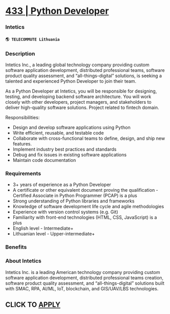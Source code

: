# [433 | Python Developer](https://www.remotewlb.com/apply/433-python-developer)  
### Intetics  
#### `🌎 TELECOMMUTE Lithuania`  

### **Description**

Intetics Inc., a leading global technology company providing custom software application development, distributed professional teams, software product quality assessment, and “all-things-digital” solutions, is seeking a talented and experienced Python Developer to join their team.

As a Python Developer at Intetics, you will be responsible for designing, testing, and developing backend software architecture. You will work closely with other developers, project managers, and stakeholders to deliver high-quality software solutions. Project related to fintech domain.

Responsibilities:

  * Design and develop software applications using Python
  * Write efficient, reusable, and testable code
  * Collaborate with cross-functional teams to define, design, and ship new features. 
  * Implement industry best practices and standards
  * Debug and fix issues in existing software applications
  * Maintain code documentation

### **Requirements**

  * 3+ years of experience as a Python Developer
  * A certificate or other equivalent document proving the qualification - Certified Associate in Python Programmer (PCAP) is a plus
  * Strong understanding of Python libraries and frameworks
  * Knowledge of software development life cycle and agile methodologies
  * Experience with version control systems (e.g. Git)
  * Familiarity with front-end technologies (HTML, CSS, JavaScript) is a plus
  * English level - Intermediate+ 
  * Lithuanian level - Upper-intermediate+ 

### **Benefits**

###  **About Intetics**

Intetics Inc. is a leading American technology company providing custom software application development, distributed professional teams creation, software product quality assessment, and “all-things-digital” solutions built with SMAC, RPA, AI/ML, IoT, blockchain, and GIS/UAV/LBS technologies.

  
## CLICK TO [APPLY](https://www.remotewlb.com/apply/433-python-developer)

